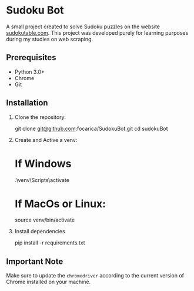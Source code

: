 # Sudoku Bot

A small project created to solve Sudoku puzzles on the website [sudokutable.com](https://sudokutable.com). This project was developed purely for learning purposes during my studies on web scraping.

## Prerequisites
* Python 3.0+
* Chrome
* Git

## Installation 
1. Clone the repository:
            
    git clone git@github.com:focarica/SudokuBot.git
    cd sudokuBot
    

2. Create and Active a venv:
    
    # If Windows
    .\venv\Scripts\activate

    # If MacOs or Linux:
    source venv/bin/activate
    

3. Install dependencies
    
    pip install -r requirements.txt
    

## Important Note

Make sure to update the `chromedriver` according to the current version of Chrome installed on your machine.
